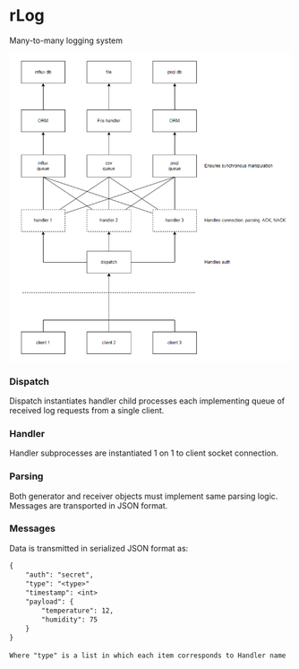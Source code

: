 # rLog

Many-to-many logging system

![system_diagram](docs/img/rlog_base.png)

### Dispatch
Dispatch instantiates handler child processes
each implementing queue of received log requests from a single client.

### Handler
Handler subprocesses are instantiated 1 on 1 to client socket connection.

### Parsing
Both generator and receiver objects must implement same parsing logic.
Messages are transported in JSON format.

### Messages
Data is transmitted in serialized JSON format as:

    {
        "auth": "secret",
        "type": "<type>"
        "timestamp": <int>
        "payload": {
            "temperature": 12,
            "humidity": 75
        }
    }
    
    Where "type" is a list in which each item corresponds to Handler name
